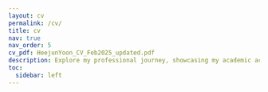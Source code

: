 ```yaml
---
layout: cv
permalink: /cv/
title: cv
nav: true
nav_order: 5
cv_pdf: HeejunYoon_CV_Feb2025_updated.pdf
description: Explore my professional journey, showcasing my academic achievements, research projects, and technical expertise in electrical engineering and AI. You can also download the pdf file with above download button.
toc:
  sidebar: left
---
```

